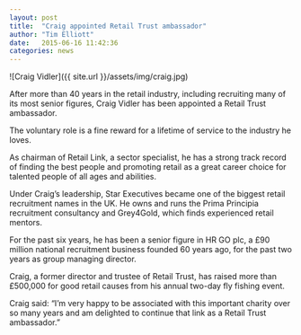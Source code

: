 ```yaml
---
layout: post
title:  "Craig appointed Retail Trust ambassador"
author: "Tim Elliott"
date:   2015-06-16 11:42:36
categories: news
---
```


![Craig Vidler]({{ site.url }}/assets/img/craig.jpg)

After more than 40 years in the retail industry, including recruiting many of its most senior figures, Craig Vidler has been appointed a Retail Trust ambassador.

The voluntary role is a fine reward for a lifetime of service to the industry he loves.

As chairman of Retail Link, a sector specialist, he has a strong track record of finding the best people and promoting retail as a great career choice for talented people of all ages and abilities.

Under Craig’s leadership, Star Executives became one of the biggest retail recruitment names in the UK. He owns and runs the Prima Principia recruitment consultancy and Grey4Gold, which finds experienced retail mentors.

For the past six years, he has been a senior figure in HR GO plc, a £90 million national recruitment business founded 60 years ago, for the past two years as group managing director.

Craig, a former director and trustee of Retail Trust, has raised more than £500,000 for good retail causes from his annual two-day fly fishing event.

Craig said: “I’m very happy to be associated with this important charity over so many years and am delighted to continue that link as a Retail Trust ambassador.”